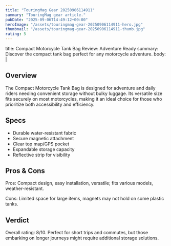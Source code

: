 ```yaml
---
title: "TouringMag Gear 20250906114911"
summary: "TouringMag gear article."
pubDate: "2025-09-06T14:49:12+00:00"
heroImage: "/assets/touringmag-gear-20250906114911-hero.jpg"
thumbnail: "/assets/touringmag-gear-20250906114911-thumb.jpg"
rating: 5
---
```


title: Compact Motorcycle Tank Bag Review: Adventure Ready
summary: Discover the compact tank bag perfect for any motorcycle adventure.
body: |
  <h2>Overview</h2>
  <p>The Compact Motorcycle Tank Bag is designed for adventure and daily riders needing convenient storage without bulky luggage. Its versatile size fits securely on most motorcycles, making it an ideal choice for those who prioritize both accessibility and efficiency.</p>
  <h2>Specs</h2>
  <ul>
    <li>Durable water-resistant fabric</li>
    <li>Secure magnetic attachment</li>
    <li>Clear top map/GPS pocket</li>
    <li>Expandable storage capacity</li>
    <li>Reflective strip for visibility</li>
  </ul>
  <h2>Pros & Cons</h2>
  <p>Pros: Compact design, easy installation, versatile; fits various models, weather-resistant.</p>
  <p>Cons: Limited space for large items, magnets may not hold on some plastic tanks.</p>
  <h2>Verdict</h2>
  <p>Overall rating: 8/10. Perfect for short trips and commutes, but those embarking on longer journeys might require additional storage solutions.</p>